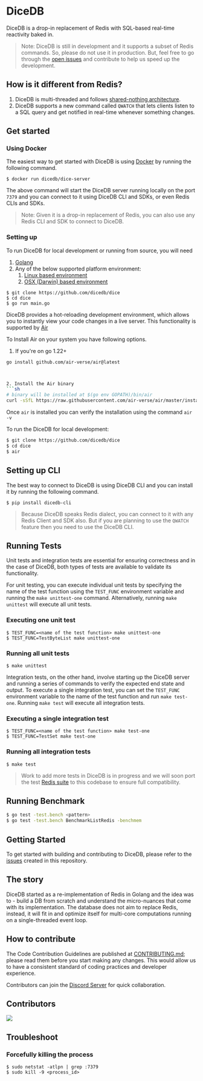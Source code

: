 DiceDB
===

DiceDB is a drop-in replacement of Redis with SQL-based real-time reactivity baked in.

> Note: DiceDB is still in development and it supports a subset of Redis commands. So, please do not use it in production. But, feel free to go through the [open issues](https://github.com/DiceDB/dice/issues) and contribute to help us speed up the development.

## How is it different from Redis?

1. DiceDB is multi-threaded and follows [shared-nothing architecture](https://en.wikipedia.org/wiki/Shared-nothing_architecture).
2. DiceDB supports a new command called `QWATCH` that lets clients listen to a SQL query and get notified in real-time whenever something changes.

## Get started

### Using Docker

The easiest way to get started with DiceDB is using [Docker](https://www.docker.com/) by running the following command.

```
$ docker run dicedb/dice-server
```

The above command will start the DiceDB server running locally on the port `7379` and you can connect
to it using DiceDB CLI and SDKs, or even Redis CLIs and SDKs.

> Note: Given it is a drop-in replacement of Redis, you can also use any Redis CLI and SDK to connect to DiceDB.

### Setting up

To run DiceDB for local development or running from source, you will need

1. [Golang](https://go.dev/)
2. Any of the below supported platform environment:
    1. [Linux based environment](https://en.wikipedia.org/wiki/Comparison_of_Linux_distributions)
    2. [OSX (Darwin) based environment](https://en.wikipedia.org/wiki/MacOS)

```
$ git clone https://github.com/dicedb/dice
$ cd dice
$ go run main.go
```

DiceDB provides a hot-reloading development environment, which allows you to instantly view your code changes in a live server. This functionality is supported by [Air](https://github.com/air-verse/air)

To Install Air on your system you have following options.

1. If you're on go 1.22+
```sh
go install github.com/air-verse/air@latest



2. Install the Air binary
```sh
# binary will be installed at $(go env GOPATH)/bin/air
curl -sSfL https://raw.githubusercontent.com/air-verse/air/master/install.sh | sh -s -- -b $(go env GOPATH)/bin
```

Once `air` is installed you can verify the installation using the command `air -v`

To run the DiceDB for local development:

```sh
$ git clone https://github.com/dicedb/dice
$ cd dice
$ air
```


## Setting up CLI

The best way to connect to DiceDB is using DiceDB CLI and you can install it by running the following command.

```
$ pip install dicedb-cli
```

> Because DiceDB speaks Redis dialect, you can connect to it with any Redis Client and SDK also.
> But if you are planning to use the `QWATCH` feature then you need to use the DiceDB CLI.

## Running Tests

Unit tests and integration tests are essential for ensuring correctness and in the case of DiceDB, both types of tests are available to validate its functionality.

For unit testing, you can execute individual unit tests by specifying the name of the test function using the `TEST_FUNC` environment variable and running the `make unittest-one` command. Alternatively, running `make unittest` will execute all unit tests.

### Executing one unit test

```
$ TEST_FUNC=<name of the test function> make unittest-one
$ TEST_FUNC=TestByteList make unittest-one
```

### Running all unit tests

```
$ make unittest
```

Integration tests, on the other hand, involve starting up the DiceDB server and running a series of commands to verify the expected end state and output. To execute a single integration test, you can set the `TEST_FUNC` environment variable to the name of the test function and run `make test-one`. Running `make test` will execute all integration tests.

### Executing a single integration test

```
$ TEST_FUNC=<name of the test function> make test-one
$ TEST_FUNC=TestSet make test-one
```

### Running all integration tests

```
$ make test
```

> Work to add more tests in DiceDB is in progress and we will soon port the
> test [Redis suite](https://github.com/redis/redis/tree/f60370ce28b946c1146dcea77c9c399d39601aaa) to this codebase to ensure full compatibility.

## Running Benchmark

```sh
$ go test -test.bench <pattern>
$ go test -test.bench BenchmarkListRedis -benchmem
```

## Getting Started

To get started with building and contributing to DiceDB, please refer to the [issues](https://github.com/DiceDB/dice/issues) created in this repository.

## The story

DiceDB started as a re-implementation of Redis in Golang and the idea was to - build a DB from scratch and understand the micro-nuances that come with its implementation. The database does not aim to replace Redis, instead, it will fit in and optimize itself for multi-core computations running on a single-threaded event loop.

## How to contribute

The Code Contribution Guidelines are published at [CONTRIBUTING.md](CONTRIBUTING.md); please read them before you start making any changes. This would allow us to have a consistent standard of coding practices and developer experience.

Contributors can join the [Discord Server](https://discord.gg/6r8uXWtXh7) for quick collaboration.

## Contributors

<a href = "https://github.com/dicedb/dice/graphs/contributors">
  <img src = "https://contrib.rocks/image?repo=dicedb/dice"/>
</a>

## Troubleshoot

### Forcefully killing the process

```
$ sudo netstat -atlpn | grep :7379
$ sudo kill -9 <process_id>
```
